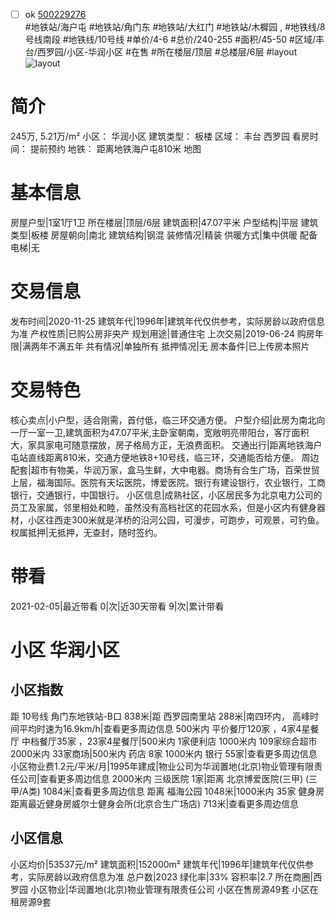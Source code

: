 - [ ] ok [500229276](https://bj.5i5j.com/ershoufang/500229276.html)  
 #地铁站/海户屯 #地铁站/角门东 #地铁站/大红门 #地铁站/木樨园 ,  #地铁线/8号线南段 #地铁线/10号线
#单价/4-6 #总价/240-255 #面积/45-50   #区域/丰台/西罗园/小区-华润小区 #在售 #所在楼层/顶层 #总楼层/6层 #layout 
![layout](http://image2.5i5j.com//group2/M00/A1/7F/CgqJM11SmHqAPya4AAFB18rj_yI959.jpg_P5.jpg) 
# 简介 
 245万,  5.21万/m² 
小区： 华润小区
建筑类型： 板楼
区域： 丰台 西罗园
看房时间： 提前预约
地铁： 距离地铁海户屯810米 地图
# 基本信息 
 房屋户型|1室1厅1卫
所在楼层|顶层/6层
建筑面积|47.07平米
户型结构|平层
建筑类型|板楼
房屋朝向|南北
建筑结构|钢混
装修情况|精装
供暖方式|集中供暖
配备电梯|无
# 交易信息 
 发布时间|2020-11-25
建筑年代|1996年|建筑年代仅供参考，实际房龄以政府信息为准
产权性质|已购公房非央产
规划用途|普通住宅
上次交易|2019-06-24
购房年限|满两年不满五年
共有情况|单独所有
抵押情况|无
房本备件|已上传房本照片
# 交易特色 
 核心卖点|小户型，适合刚需，首付低，临三环交通方便。
户型介绍|此房为南北向一厅一室一卫,建筑面积为47.07平米,主卧室朝南，宽敞明亮带阳台，客厅面积大，家具家电可随意摆放，房子格局方正，无浪费面积。
交通出行|距离地铁海户屯站直线距离810米，交通方便地铁8+10号线，临三环，交通能否给方便。
周边配套|超市有物美，华润万家，盒马生鲜，大中电器。商场有合生广场，百荣世贸上层，福海国际。医院有天坛医院，博爱医院。银行有建设银行，农业银行，工商银行，交通银行，中国银行。
小区信息|成熟社区，小区居民多为北京电力公司的员工及家属，邻里相处和睦，虽然没有高档社区的花园水系，但是小区内有健身器材，小区往西走300米就是洋桥的沿河公园，可漫步，可跑步，可观景，可钓鱼。
权属抵押|无抵押，无查封，随时签约。
# 带看 
 2021-02-05|最近带看	 0|次|近30天带看	 9|次|累计带看
# 小区 华润小区
## 小区指数 
 距 10号线 角门东地铁站-B口 838米|距 西罗园南里站 288米|南四环内， 高峰时间平均时速为16.9km/h|查看更多周边信息
500米内 平价餐厅120家 ，4家4星餐厅
中档餐厅35家 ，23家4星餐厅|500米内 1家便利店
1000米内 109家综合超市
2000米内 33家商场|500米内 药店 8家
1000米内 银行 55家|查看更多周边信息
小区物业费1.2元/平米/月|1995年建成|物业公司为华润置地(北京)物业管理有限责任公司|查看更多周边信息
2000米内 三级医院 1家|距离 北京博爱医院(三甲) (三甲/A类) 1084米|查看更多周边信息
距离 福海公园 1048米|1000米内 35家 健身房
距离最近健身房威尔士健身会所(北京合生广场店) 713米|查看更多周边信息
## 小区信息 
 小区均价|53537元/m²
建筑面积|152000m²
建筑年代|1996年|建筑年代仅供参考，实际房龄以政府信息为准
总户数|2023
绿化率|33%
容积率|2.7
所在商圈|西罗园
小区物业|华润置地(北京)物业管理有限责任公司
小区在售房源49套
小区在租房源9套
